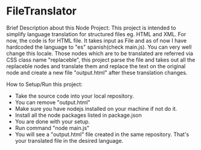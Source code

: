 # FileTranslator

Brief Description about this Node Project:
This project is intended to simplify language translation for structured files eg. HTML and XML. For now, the code is for HTML file.
It takes input as File and as of now I have hardcoded the language to "es" spanish(check main.js). You can very well change this locale.
Those nodes which are to be translated are referred via CSS class name "replaceble", this project parse the file and takes out all the replaceble 
nodes and translate them and replace the text on the original node and create a new file "output.html" after these translation changes. 

How to Setup/Run this project:
- Take the source code into your local repository.
- You can remove "output.html"
- Make sure you have nodejs installed on your machine if not do it.
- Install all the node packages listed in package.json
- You are done with your setup.
- Run command "node main.js"  
- You will see a "output.html" file created in the same repository. That's your translated file in the desired language.


